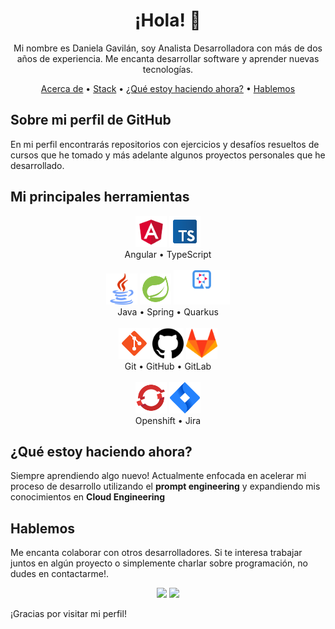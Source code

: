 <h1 align="center">¡Hola! 👋</h1>

<p align="center">Mi nombre es Daniela Gavilán, soy Analista Desarrolladora con más de dos años de experiencia. Me encanta desarrollar software y aprender nuevas tecnologías.</p>

<div align="center">
    <a href="#acerca-de">Acerca de</a> •
    <a href="#herramientas">Stack</a> •
    <a href="#actualmente">¿Qué estoy haciendo ahora?</a> •
    <a href="#hablemos">Hablemos</a>
</div>


## Sobre mi perfil de GitHub <a name="acerca-de"></a>

En mi perfil encontrarás repositorios con ejercicios y desafíos resueltos de cursos que he tomado y más adelante algunos proyectos personales que he desarrollado.

## Mi principales herramientas <a name="herramientas"></a>

<div align="center">    
    <img src="assets/angular.png" alt="Angular logo" width="50" height="50">
    <img src="assets/typescript.png" alt="TypeScript logo" width="50" height="50">
    <br>
    Angular • TypeScript
    <br>
    <br>
    <img src="assets/java.png" alt="Java logo" width="50" height="50">
    <img src="assets/spring-boot.png" alt="Spring logo" width="50" height="50">
    <img src="assets/quarkus_reverse.png" alt="Git logo" width="90" height="55">
    <br>
    Java • Spring • Quarkus
    <br>
    <br>
    <img src="assets/git.png" alt="Git logo" width="50" height="50">
    <img src="assets/github.png" alt="GitHub logo" width="50" height="50">
    <img src="assets/gitlab.png" alt="GitLab logo" width="50" height="50">
    <br>
    Git • GitHub • GitLab
    <br>
    <br>
    <img src="assets/openshift.png" alt="Git logo" width="50" height="50">
    <img src="assets/Jira.png" alt="Git logo" width="50" height="50">
    <br>
    Openshift • Jira
</div>


## ¿Qué estoy haciendo ahora? <a name="actualmente"></a>

Siempre aprendiendo algo nuevo! Actualmente enfocada en acelerar mi proceso de desarrollo utilizando el **prompt engineering** y expandiendo mis conocimientos en **Cloud Engineering**

## Hablemos <a name="hablemos"></a>

Me encanta colaborar con otros desarrolladores. Si te interesa trabajar juntos en algún proyecto o simplemente charlar sobre programación, no dudes en contactarme!.

<p align="center">
  <a href="https://discord.com/channels/@me/2921" rel="noopener noreferrer" target="_blank"><img src="https://img.shields.io/badge/-Discord-7289DA?style=flat-square&logo=discord&logoColor=white"></a>
  <a href="https://www.linkedin.com/in/daniela-gavilán-bba28122a/" rel="noopener noreferrer" target="_blank"><img src="https://img.shields.io/badge/-LinkedIn-0077B5?style=flat-square&logo=linkedin&logoColor=white"></a>
</p>



¡Gracias por visitar mi perfil!

